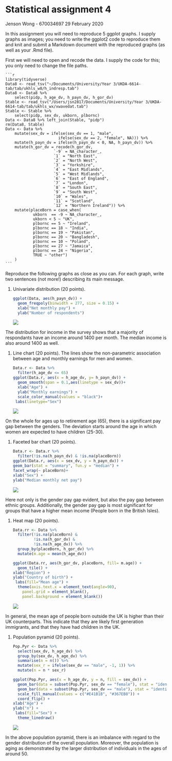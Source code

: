 Statistical assignment 4
================
Jenson Wong - 670034697
29 February 2020

In this assignment you will need to reproduce 5 ggplot graphs. I supply graphs as images; you need to write the ggplot2 code to reproduce them and knit and submit a Markdown document with the reproduced graphs (as well as your .Rmd file).

First we will need to open and recode the data. I supply the code for this; you only need to change the file paths.

    ```r
    library(tidyverse)
    Data8 <- read_tsv("~/Documents/University/Year 3/UKDA-6614-tab/tab/ukhls_w8/h_indresp.tab")
    Data8 <- Data8 %>%
        select(pidp, h_age_dv, h_payn_dv, h_gor_dv)
    Stable <- read_tsv("/Users/jsn2817/Documents/University/Year 3/UKDA-6614-tab/tab/ukhls_wx/xwavedat.tab")
    Stable <- Stable %>%
        select(pidp, sex_dv, ukborn, plbornc)
    Data <- Data8 %>% left_join(Stable, "pidp")
    rm(Data8, Stable)
    Data <- Data %>%
        mutate(sex_dv = ifelse(sex_dv == 1, "male",
                           ifelse(sex_dv == 2, "female", NA))) %>%
        mutate(h_payn_dv = ifelse(h_payn_dv < 0, NA, h_payn_dv)) %>%
        mutate(h_gor_dv = recode(h_gor_dv,
                         `-9` = NA_character_,
                         `1` = "North East",
                         `2` = "North West",
                         `3` = "Yorkshire",
                         `4` = "East Midlands",
                         `5` = "West Midlands",
                         `6` = "East of England",
                         `7` = "London",
                         `8` = "South East",
                         `9` = "South West",
                         `10` = "Wales",
                         `11` = "Scotland",
                         `12` = "Northern Ireland")) %>%
        mutate(placeBorn = case_when(
                ukborn  == -9 ~ NA_character_,
                ukborn < 5 ~ "UK",
                plbornc == 5 ~ "Ireland",
                plbornc == 18 ~ "India",
                plbornc == 19 ~ "Pakistan",
                plbornc == 20 ~ "Bangladesh",
                plbornc == 10 ~ "Poland",
                plbornc == 27 ~ "Jamaica",
                plbornc == 24 ~ "Nigeria",
                TRUE ~ "other")
        )
    ```

Reproduce the following graphs as close as you can. For each graph, write two sentences (not more!) describing its main message.

1.  Univariate distribution (20 points).

    ``` r
    ggplot(Data, aes(h_payn_dv)) +
      geom_freqpoly(binwidth = 277, size = 0.15) +
      xlab("Net monthly pay") +
      ylab("Number of respondents")
    ```

    ![](assignment4_files/figure-markdown_github/unnamed-chunk-2-1.png)

The distribution for income in the survey shows that a majority of respondants have an income around 1400 per month. The median income is also around 1400 as well.

1.  Line chart (20 points). The lines show the non-parametric association between age and monthly earnings for men and women.

    ``` r
    Data.r <- Data %>% 
      filter(h_age_dv <= 65)
    ggplot(Data.r, aes(x = h_age_dv, y= h_payn_dv)) + 
      geom_smooth(span = 0.1,aes(linetype = sex_dv))+
      xlab("Age") +
      ylab("Monthly earnings") +
      scale_color_manual(values = "black")+
     labs(linetype="Sex")
    ```

    ![](assignment4_files/figure-markdown_github/unnamed-chunk-3-1.png)

On the whole for ages up to retirement age (65), there is a significant pay gap between the genders. The deviation starts around the age in which women are expected to have children (25-30).

1.  Faceted bar chart (20 points).

    ``` r
    Data.r <- Data.r %>% 
      filter(!is.na(h_payn_dv) & !is.na(placeBorn))
    ggplot(Data.r, aes(x = sex_dv, y = h_payn_dv)) +
    geom_bar(stat = "summary", fun.y = "median") +
    facet_wrap(~ placeBorn)+
    xlab("Sex") +
    ylab("Median monthly net pay")
    ```

    ![](assignment4_files/figure-markdown_github/unnamed-chunk-4-1.png)

Here not only is the gender pay gap evident, but also the pay gap between ethnic groups. Additionally, the gender pay gap is most significant for groups that have a higher mean income (People born in the British Isles).

1.  Heat map (20 points).

    ``` r
    Data.rr <- Data %>% 
      filter(!is.na(placeBorn) & 
             !is.na(h_gor_dv) & 
             !is.na(h_age_dv)) %>% 
      group_by(placeBorn, h_gor_dv) %>% 
      mutate(m.age = mean(h_age_dv))

    ggplot(Data.rr, aes(h_gor_dv, placeBorn, fill= m.age)) + 
      geom_tile() +
    xlab("Region") +
    ylab("Country of birth") +
     labs(fill="Mean age") +
      theme(axis.text.x = element_text(angle=90),
        panel.grid = element_blank(),
        panel.background = element_blank())
    ```

    ![](assignment4_files/figure-markdown_github/unnamed-chunk-5-1.png)

In general, the mean age of people born outside the UK is higher than their UK counterparts. This indicate that they are likely first generation immigrants, and that they have had children in the UK.

1.  Population pyramid (20 points).

    ``` r
    Pop.Pyr <- Data %>%
      select(sex_dv, h_age_dv) %>% 
      group_by(sex_dv, h_age_dv) %>% 
      summarise(n = n()) %>% 
      mutate(sex_r = ifelse(sex_dv == "male", -1, 1)) %>% 
      mutate(n = n * sex_r)

    ggplot(Pop.Pyr, aes(x = h_age_dv, y = n, fill = sex_dv)) + 
      geom_bar(data = subset(Pop.Pyr, sex_dv == "female"), stat = "identity") +
      geom_bar(data = subset(Pop.Pyr, sex_dv == "male"), stat = "identity")+
      scale_fill_manual(values = c("#E41B1B", "#367EB8")) +
      coord_flip() +
    xlab("Age") +
    ylab("n") +
     labs(fill="Sex") + 
      theme_linedraw()
    ```

    ![](assignment4_files/figure-markdown_github/unnamed-chunk-6-1.png)

In the above population pyramid, there is an imbalance with regard to the gender distribution of the overall population. Moreover, the population is aging as demonstrated by the larger distribution of individuals in the ages of around 50.
